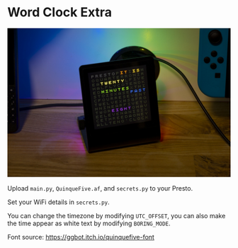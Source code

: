 # Word Clock Extra 

![Preview image](preview.jpg)

Upload `main.py`,  `QuinqueFive.af`, and `secrets.py` to your Presto.

Set your WiFi details in `secrets.py`.

You can change the timezone by modifying `UTC_OFFSET`, you can also make the time appear as white text by modifying `BORING_MODE`.

Font source: https://ggbot.itch.io/quinquefive-font